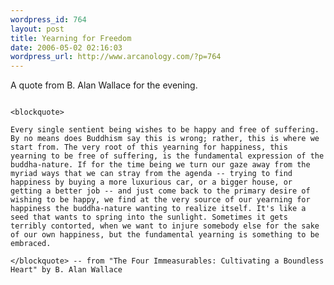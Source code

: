 ```yaml
--- 
wordpress_id: 764
layout: post
title: Yearning for Freedom
date: 2006-05-02 02:16:03
wordpress_url: http://www.arcanology.com/?p=764
---
```

A quote from B. Alan Wallace for the evening. 
                                                                                                                                                                                                                                                                                                                                                                                                                                                                                                                                                                                                                                                                                                                                                                                            
                                                                                                                                                                                                                                                                                                                                                                                                                                                                                                                                                                                                                                                                                                                                                                                            <blockquote>
                                                                                                                                                                                                                                                                                                                                                                                                                                                                                                                                                                                                                                                                                                                                                                                              Every single sentient being wishes to be happy and free of suffering. By no means does Buddhism say this is wrong; rather, this is where we start from. The very root of this yearning for happiness, this yearning to be free of suffering, is the fundamental expression of the buddha-nature. If for the time being we turn our gaze away from the myriad ways that we can stray from the agenda -- trying to find happiness by buying a more luxurious car, or a bigger house, or getting a better job -- and just come back to the primary desire of wishing to be happy, we find at the very source of our yearning for happiness the buddha-nature wanting to realize itself. It's like a seed that wants to spring into the sunlight. Sometimes it gets terribly contorted, when we want to injure somebody else for the sake of our own happiness, but the fundamental yearning is something to be embraced.
                                                                                                                                                                                                                                                                                                                                                                                                                                                                                                                                                                                                                                                                                                                                                                                            </blockquote> -- from "The Four Immeasurables: Cultivating a Boundless Heart" by B. Alan Wallace